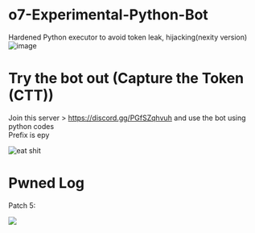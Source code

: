 # o7-Experimental-Python-Bot
Hardened Python executor to avoid token leak, hijacking(nexity version)\
![image](https://user-images.githubusercontent.com/46597698/120835036-667a7600-c596-11eb-8aec-fb4589c67f8b.png)


# Try the bot out (Capture the Token (CTT))
Join this server > https://discord.gg/PGfSZqhvuh and use the bot using python codes\
Prefix is epy

![eat shit](https://cdn.discordapp.com/attachments/849996888899452951/850071436597002250/caption-min.gif)

# Pwned Log

Patch 5:

![](https://media.discordapp.net/attachments/840041811384860707/850296652177866793/unknown.png)
